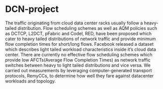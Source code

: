 # DCN-project
The traffic originating from cloud data center racks usually follow a heavy-tailed distribution. Flow scheduling schemes as well as AQM policies such as DCTCP, L2DCT, pFabric and Codel, RED,  have been proposed which cater to heavy tailed distributions of network traffic and provide minimum flow completion times for short/long flows. Facebook released a dataset which describes light tailed workload characteristics inside it’s cloud data center. There are currently no effective flow scheduling schemes which provide low AFCTs(Average Flow Completion Times) as network traffic switches between heavy to light tailed distributions and vice versa. We carried out measurements by leveraging computer-generated transport protocols, RemyCCs, to determine how well they fare against datacenter workloads and topology.      
